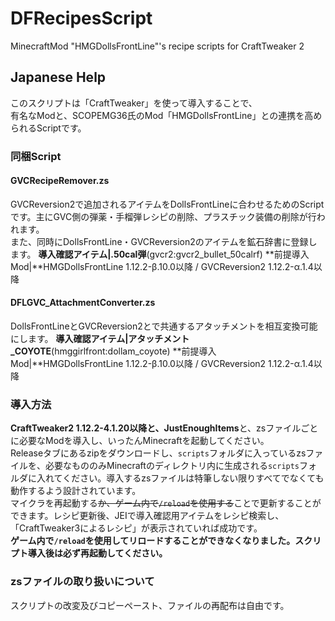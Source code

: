 # DFRecipesScript
MinecraftMod "HMGDollsFrontLine"'s recipe scripts for CraftTweaker 2

## Japanese Help
このスクリプトは「CraftTweaker」を使って導入することで、<br>
有名なModと、SCOPEMG36氏のMod「HMGDollsFrontLine」との連携を高められるScriptです。

### 同梱Script
#### GVCRecipeRemover.zs
GVCReversion2で追加されるアイテムをDollsFrontLineに合わせるためのScriptです。主にGVC側の弾薬・手榴弾レシピの削除、プラスチック装備の削除が行われます。<br>
また、同時にDollsFrontLine・GVCReversion2のアイテムを鉱石辞書に登録します。
**導入確認アイテム|.50cal弾**(gvcr2:gvcr2_bullet_50calrf)
**前提導入Mod|**HMGDollsFrontLine 1.12.2-β.10.0以降 / GVCReversion2 1.12.2-α.1.4以降 

#### DFLGVC_AttachmentConverter.zs
DollsFrontLineとGVCReversion2とで共通するアタッチメントを相互変換可能にします。
**導入確認アイテム|アタッチメント\_COYOTE**(hmggirlfront:dollam_coyote)
**前提導入Mod|**HMGDollsFrontLine 1.12.2-β.10.0以降 / GVCReversion2 1.12.2-α.1.4以降

### 導入方法
**CraftTweaker2 1.12.2-4.1.20以降と、JustEnoughItems**と、zsファイルごとに必要なModを導入し、いったんMinecraftを起動してください。<br>
Releaseタブにあるzipをダウンロードし、`scripts`フォルダに入っているzsファイルを、必要なもののみMinecraftのディレクトリ内に生成される`scripts`フォルダに入れてください。導入するzsファイルは特筆しない限りすべてでなくても動作するよう設計されています。<br>
マイクラを再起動する~~か、ゲーム内で`/reload`を使用する~~ことで更新することができます。レシピ更新後、JEIで導入確認用アイテムをレシピ検索し、「CraftTweaker3によるレシピ」が表示されていれば成功です。<br>
**ゲーム内で`/reload`を使用してリロードすることができなくなりました。スクリプト導入後は必ず再起動してください。**

### zsファイルの取り扱いについて
スクリプトの改変及びコピーペースト、ファイルの再配布は自由です。